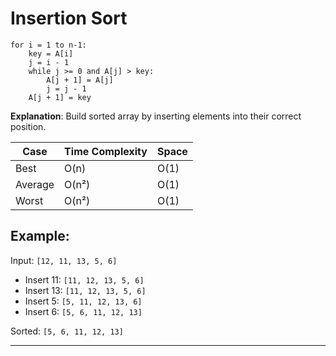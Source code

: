 # Insertion Sort

```pseudo
for i = 1 to n-1:
    key = A[i]
    j = i - 1
    while j >= 0 and A[j] > key:
        A[j + 1] = A[j]
        j = j - 1
    A[j + 1] = key
```

**Explanation**: Build sorted array by inserting elements into their correct position.

| Case    | Time Complexity | Space |
| ------- | --------------- | ----- |
| Best    | O(n)            | O(1)  |
| Average | O(n²)           | O(1)  |
| Worst   | O(n²)           | O(1)  |

## Example:

Input: `[12, 11, 13, 5, 6]`

* Insert 11: `[11, 12, 13, 5, 6]`
* Insert 13: `[11, 12, 13, 5, 6]`
* Insert 5: `[5, 11, 12, 13, 6]`
* Insert 6: `[5, 6, 11, 12, 13]`

Sorted: `[5, 6, 11, 12, 13]`

---